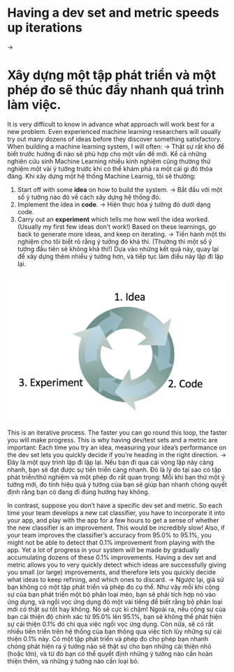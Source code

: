 # Having a dev set and metric speeds up iterations
->
# Xây dựng một tập phát triển và một phép đo sẽ thúc đẩy nhanh quá trình làm việc.
It is very difficult to know in advance what approach will work best for a new problem. Even experienced machine learning researchers will usually try out many dozens of ideas before they discover something satisfactory. When building a machine learning system, I will often:
->
Thật sự rất khó để biết trước hướng đi nào sẽ phù hợp cho một vấn đề mới. Kể cả những nghiên cứu sinh Machine Learning nhiều kinh nghiệm cũng thường thử nghiệm một vài ý tưởng trước khi có thể khám phá ra một cái gì đó thỏa đáng. Khi xây dựng một hệ thống Machine Learnig, tôi sẽ thường: 
1. Start off with some ​**idea​** on how to build the system.
->
Bắt đầu với một số ý tưởng nào đó về cách xây dựng hệ thống đó.
2. Implement the idea in ​**code​**.
->
Hiện thực hóa ý tưởng đó dưới dạng code.
3. Carry out an ​**experiment​** which tells me how well the idea worked. (Usually my first few ideas don’t work!) Based on these learnings, go back to generate more ideas, and keep on iterating.
->
Tiến hành một thí nghiệm cho tôi biết rõ rằng ý tưởng đó khả thi. (Thường thì một số ý tưởng đầu tiên sẽ không khả thi!) Dựa vào những kết quả này, quay lại để xây dựng thêm nhiều ý tưởng hơn, và tiếp tục làm điều này lặp đi lặp lại.

![img](../imgs/C10_01.png)

This is an iterative process. The faster you can go round this loop, the faster you will make progress. This is why having dev/test sets and a metric are important: Each time you try an idea, measuring your idea’s performance on the dev set lets you quickly decide if you’re heading in the right direction.
->
Đây là một quy trình lặp đi lặp lại. Nếu bạn đi qua cái vòng lặp này càng nhanh, bạn sẽ đạt được sự tiến triển càng nhanh. Đó là lý do tại sao có tập phát triển/thử nghiệm và một phép đo rất quan trọng: Mỗi khi bạn thử một ý tưởng mới, đo tính hiệu quả ý tưởng của bạn sẽ giúp bạn nhanh chóng quyết định rằng bạn có đang đi đúng hướng hay không.

In contrast, suppose you don’t have a specific dev set and metric. So each time your team develops a new cat classifier, you have to incorporate it into your app, and play with the app for a few hours to get a sense of whether the new classifier is an improvement. This would be incredibly slow! Also, if your team improves the classifier’s accuracy from 95.0% to 95.1%, you might not be able to detect that 0.1% improvement from playing with the app. Yet a lot of progress in your system will be made by gradually accumulating dozens of these 0.1% improvements. Having a dev set and metric allows you to very quickly detect which ideas are successfully giving you small (or large) improvements, and therefore lets you quickly decide what ideas to keep refining, and which ones to discard.
->
Ngược lại, giả sử bạn không có một tập phát triển và phép đo cụ thể. Như vậy mỗi khi cộng sự của bạn phát triển một bộ phân loại mèo, bạn sẽ phải tích hợp nó vào ứng dụng, và ngồi vọc ứng dụng đó một vài tiếng để biết rằng bộ phân loại mới có thật sự tốt hay không. Nó sẽ cực kì chậm! Ngoài ra, nếu cộng sự của bạn cải thiện độ chính xác từ 95.0% lên 95.1%, bạn sẽ không thể phát hiện sự cải thiện 0.1% đó chỉ qua việc ngồi vọc ứng dụng. Còn nữa, sẽ có rất nhiều tiến triển trên hệ thống của bạn thông qua việc tích lũy những sự cải thiện 0.1% này. Có một tập phát triển và phép đo cho phép bạn nhanh chóng phát hiện ra ý tưởng nào sẽ thật sự cho bạn những cải thiện nhỏ (hoặc lớn), và từ đó bạn có thể quyết định những ý tưởng nào cần hoàn thiện thêm, và những ý tưởng nào cần loại bỏ.
